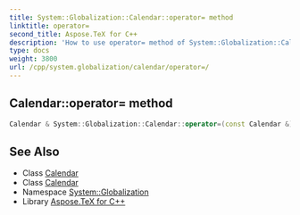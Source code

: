 ```yaml
---
title: System::Globalization::Calendar::operator= method
linktitle: operator=
second_title: Aspose.TeX for C++
description: 'How to use operator= method of System::Globalization::Calendar class in C++.'
type: docs
weight: 3800
url: /cpp/system.globalization/calendar/operator=/
---
```

## Calendar::operator= method




```cpp
Calendar & System::Globalization::Calendar::operator=(const Calendar &)=delete
```

## See Also

* Class [Calendar](../)
* Class [Calendar](../)
* Namespace [System::Globalization](../../)
* Library [Aspose.TeX for C++](../../../)
